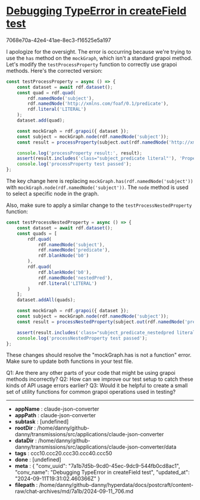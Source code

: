 # [Debugging TypeError in createField test](https://claude.ai/chat/7a1b7d5b-9cd0-45ec-9dc9-544fb0cd8ac1)

7068e70a-42e4-41ae-8ec3-f16525e5a197

 I apologize for the oversight. The error is occurring because we're trying to use the `has` method on the `mockGraph`, which isn't a standard grapoi method. Let's modify the `testProcessProperty` function to correctly use grapoi methods. Here's the corrected version:

```javascript
const testProcessProperty = async () => {
    const dataset = await rdf.dataset();
    const quad = rdf.quad(
        rdf.namedNode('subject'),
        rdf.namedNode('http://xmlns.com/foaf/0.1/predicate'),
        rdf.literal('LITERAL')
    );
    dataset.add(quad);

    const mockGraph = rdf.grapoi({ dataset });
    const subject = mockGraph.node(rdf.namedNode('subject'));
    const result = processProperty(subject.out(rdf.namedNode('http://xmlns.com/foaf/0.1/predicate')), ['subject']);

    console.log('processProperty result:', result);
    assert(result.includes('class="subject_predicate literal"'), 'Property should be processed correctly');
    console.log('processProperty test passed');
};
```

The key change here is replacing `mockGraph.has(rdf.namedNode('subject'))` with `mockGraph.node(rdf.namedNode('subject'))`. The `node` method is used to select a specific node in the graph.

Also, make sure to apply a similar change to the `testProcessNestedProperty` function:

```javascript
const testProcessNestedProperty = async () => {
    const dataset = await rdf.dataset();
    const quads = [
        rdf.quad(
            rdf.namedNode('subject'),
            rdf.namedNode('predicate'),
            rdf.blankNode('b0')
        ),
        rdf.quad(
            rdf.blankNode('b0'),
            rdf.namedNode('nestedPred'),
            rdf.literal('LITERAL')
        )
    ];
    dataset.addAll(quads);

    const mockGraph = rdf.grapoi({ dataset });
    const subject = mockGraph.node(rdf.namedNode('subject'));
    const result = processNestedProperty(subject.out(rdf.namedNode('predicate')), ['subject', 'predicate']);

    assert(result.includes('class="subject_predicate_nestedpred literal"'), 'Nested property should be processed correctly');
    console.log('processNestedProperty test passed');
};
```

These changes should resolve the "mockGraph.has is not a function" error. Make sure to update both functions in your test file.

Q1: Are there any other parts of your code that might be using grapoi methods incorrectly?
Q2: How can we improve our test setup to catch these kinds of API usage errors earlier?
Q3: Would it be helpful to create a small set of utility functions for common grapoi operations used in testing?

---

* **appName** : claude-json-converter
* **appPath** : claude-json-converter
* **subtask** : [undefined]
* **rootDir** : /home/danny/github-danny/transmissions/src/applications/claude-json-converter
* **dataDir** : /home/danny/github-danny/transmissions/src/applications/claude-json-converter/data
* **tags** : ccc10.ccc20.ccc30.ccc40.ccc50
* **done** : [undefined]
* **meta** : {
  "conv_uuid": "7a1b7d5b-9cd0-45ec-9dc9-544fb0cd8ac1",
  "conv_name": "Debugging TypeError in createField test",
  "updated_at": "2024-09-11T19:31:02.460366Z"
}
* **filepath** : /home/danny/github-danny/hyperdata/docs/postcraft/content-raw/chat-archives/md/7a1b/2024-09-11_706.md